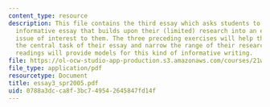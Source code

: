 ```yaml
---
content_type: resource
description: This file contains the third essay which asks students to write a ten-page
  informative essay that builds upon their (limited) research into an environmental
  issue of interest to them. The three preceding exercises will help them identify
  the central task of their essay and narrow the range of their research. The associated
  readings will provide models for this kind of informative writing.
file: https://ol-ocw-studio-app-production.s3.amazonaws.com/courses/21w-730-3-writing-and-the-environment-spring-2005/0788a3dcca8f3bc749542645847fd14f_essay3_spr2005.pdf
file_type: application/pdf
resourcetype: Document
title: essay3_spr2005.pdf
uid: 0788a3dc-ca8f-3bc7-4954-2645847fd14f
---
```

